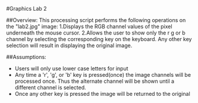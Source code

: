 #Graphics Lab 2

##Overview:
This processing script performs the following operations on the "lab2.jpg" image:
1.Displays the RGB channel values of the pixel underneath the mouse cursor.
2.Allows the user to show only the r g or b channel by selecting the corresponding key on the keyboard. Any other key selection will result in displaying the original image.
  
##Assumptions:
   - Users will only use lower case letters for input
   - Any time a 'r', 'g', or 'b' key is pressed(once) the image channels will be processed once. Thus the alternate channel will be shown until a different channel is selected.
   - Once any other key is pressed the image will be returned to the original
